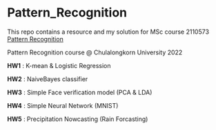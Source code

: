 # Pattern_Recognition
This repo contains a resource and my solution for MSc course 2110573 [Pattern Recognition](https://github.com/ekapolc/pattern_2022)

Pattern Recognition course @ Chulalongkorn University 2022

**HW1** : K-mean & Logistic Regression

**HW2** : NaiveBayes classifier

**HW3** : Simple Face verification model (PCA & LDA)

**HW4** : Simple Neural Network (MNIST)

**HW5** : Precipitation Nowcasting (Rain Forcasting)
